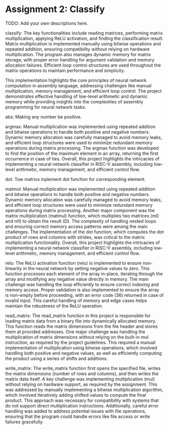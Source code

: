 # Assignment 2: Classify

TODO: Add your own descriptions here.

classify:
The key functionalities include reading matrices, performing matrix multiplication, applying ReLU activation, and finding the classification result. Matrix multiplication is implemented manually using bitwise operations and repeated addition, ensuring compatibility without relying on hardware multiplication. The program also manages dynamic memory for matrix storage, with proper error handling for argument validation and memory allocation failures. Efficient loop control structures are used throughout the matrix operations to maintain performance and simplicity.

This implementation highlights the core principles of neural network computation in assembly language, addressing challenges like manual multiplication, memory management, and efficient loop control. The project demonstrates effective handling of low-level arithmetic and dynamic memory while providing insights into the complexities of assembly programming for neural network tasks.

abs:
Making any number be positive.

argmax:
Manual multiplication was implemented using repeated addition and bitwise operations to handle both positive and negative numbers. Dynamic memory allocation was carefully managed to avoid memory leaks, and efficient loop structures were used to minimize redundant memory operations during matrix processing. The argmax function was developed to find the position of the maximum element in an array, returning the first occurrence in case of ties. Overall, this project highlights the intricacies of implementing a neural network classifier in RISC-V assembly, including low-level arithmetic, memory management, and efficient control flow.

dot:
Tow matrixs inplement dot function for corresponding element.

matmul:
Manual multiplication was implemented using repeated addition and bitwise operations to handle both positive and negative numbers. Dynamic memory allocation was carefully managed to avoid memory leaks, and efficient loop structures were used to minimize redundant memory operations during matrix processing. Another major component was the matrix multiplication (matmul) function, which multiplies two matrices (m0 and m1) to obtain the result (D). The complexity of handling nested loops and ensuring correct memory access patterns were among the main challenges. The implementation of the dot function, which computes the dot product of rows and columns with strides, was critical to the matrix multiplication functionality. Overall, this project highlights the intricacies of implementing a neural network classifier in RISC-V assembly, including low-level arithmetic, memory management, and efficient control flow.

relu:
The ReLU activation function (relu) is implemented to ensure non-linearity in the neural network by setting negative values to zero. This function processes each element of the array in-place, iterating through the array and modifying any negative value directly in memory. The main challenge was handling the loop efficiently to ensure correct indexing and memory access. Proper validation is also implemented to ensure the array is non-empty before proceeding, with an error code (36) returned in case of invalid input. This careful handling of memory and edge cases helps maintain the robustness of the ReLU operation.

read_matrix:
The read_matrix function in this project is responsible for loading matrix data from a binary file into dynamically allocated memory. This function reads the matrix dimensions from the file header and stores them at provided addresses. One major challenge was handling the multiplication of matrix dimensions without relying on the built-in mul instruction, as required by the project guidelines. This required a manual implementation of multiplication using bitwise operations, which involved handling both positive and negative values, as well as efficiently computing the product using a series of shifts and additions.

write_matrix:
The write_matrix function first opens the specified file, writes the matrix dimensions (number of rows and columns), and then writes the matrix data itself. A key challenge was implementing multiplication (mul) without relying on hardware support, as required by the assignment. This was addressed by manually implementing a bitwise multiplication algorithm, which involved iteratively adding shifted values to compute the final product. This approach was necessary for compatibility with systems that do not support direct multiplication instructions. Additionally, careful error handling was added to address potential issues with file operations, ensuring that the program could handle errors like file access or write failures gracefully.
